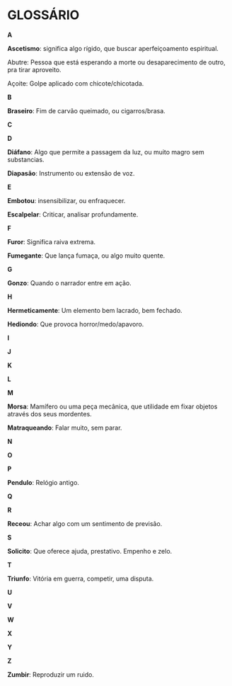 
# GLOSSÁRIO 
 

**A** 

**Ascetismo**: significa algo rígido, que buscar aperfeiçoamento espiritual. 

Abutre: Pessoa que está esperando a morte ou desaparecimento de outro, pra tirar aproveito.  

Açoite: Golpe aplicado com chicote/chicotada. 



**B**

**Braseiro**: Fim de carvão queimado, ou cigarros/brasa.  



**C**



**D** 

**Diáfano**: Algo que permite a passagem da luz, ou muito magro sem substancias. 

**Diapasão**: Instrumento ou extensão de voz. 
 


**E** 

**Embotou**: insensibilizar, ou enfraquecer. 

**Escalpelar**: Criticar, analisar profundamente. 

 
 
**F** 

**Furor**: Significa raiva extrema. 

**Fumegante**: Que lança fumaça, ou algo muito quente. 



**G** 

**Gonzo**: Quando o narrador entre em ação.  



**H** 

**Hermeticamente**: Um elemento bem lacrado, bem fechado.  

**Hediondo**: Que provoca horror/medo/apavoro. 



**I**



**J**



**K** 



**L** 



**M** 

**Morsa**: Mamífero ou uma peça mecânica, que utilidade em fixar objetos através dos seus mordentes. 

**Matraqueando**: Falar muito, sem parar.  



**N**



**O** 
 


**P** 

**Pendulo**: Relógio antigo. 



**Q** 



**R** 

**Receou**: Achar algo com um sentimento de previsão. 



**S** 

**Solicito**: Que oferece ajuda, prestativo. Empenho e zelo. 
 


**T** 

**Triunfo**: Vitória em guerra, competir, uma disputa.



**U**
 


**V** 



**W** 



**X** 
 


**Y**
 


**Z** 

**Zumbir**: Reproduzir um ruido.  
